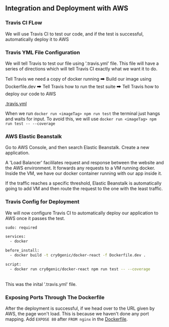 ## Integration and Deployment with AWS

### Travis CI FLow
We will use Travis CI to test our code, and if the test is successful, automatically deploy it to AWS

### Travis YML File Configuration
We will tell Travis to test our file using '.travis.yml' file. This file will have a series of directions which will tell Travis CI exactly what we want it to do. <br/>

Tell Travis we need a copy of docker running 🠲 Build our image using Dockerfile.dev 🠲 Tell Travis how to run the test suite 🠲 Tell Travis how to deploy our code to AWS <br/>

[.travis.yml](https://github.com/cry0genic/Docker/blob/main/7.%20Continous%20Integration%20and%20Deployment%20with%20AWS/production/frontend/.travis.yml) <br/>

When we run ```docker run <imageTag> npm run test``` the terminal just hangs and waits for input. To avoid this, we will use ```docker run <imageTag> npm run test -- --coverage``` <br/>

### AWS Elastic Beanstalk
Go to AWS Console, and then search Elastic Beanstalk. Create a new application.<br/>

A 'Load Balancer' facililates request and response between the website and the AWS environment. It forwards any requests to a VM running docker. Inside the VM, we have our docker container running with our app inside it.<br/>

If the traffic reaches a specific threshold, Elastic Beanstalk is automatically going to add VM and then route the request to the one with the least traffic.

### Travis Config for Deployment
We will now configure Travis CI to automatically deploy our application to AWS once it passes the test.<br/>

```bash
sudo: required

services:
  - docker

before_install:
  - docker build -t cry0genic/docker-react -f Dockerfile.dev .

script:
  - docker run cry0genic/docker-react npm run test -- --coverage
```

<br/>
This was the inital '.travis.yml' file.<br/>

### Exposing Ports Through The Dockerfile
After the deployment is successful, if we head over to the URL given by AWS, the page won't load. This is because we haven't done any port mapping. Add ```EXPOSE 80``` after ```FROM nginx``` in the [Dockerfile](https://github.com/cry0genic/Docker/blob/main/7.%20Continous%20Integration%20and%20Deployment%20with%20AWS/production/frontend/Dockerfile).

